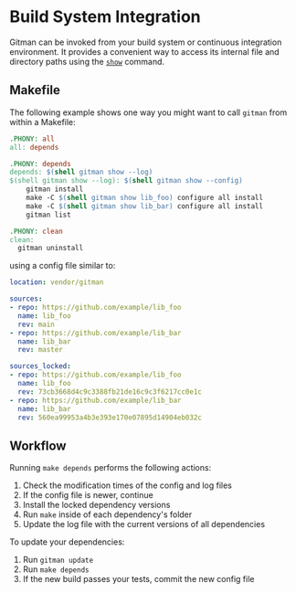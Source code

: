 # Build System Integration

Gitman can be invoked from your build system or continuous integration environment. It provides a convenient way to access its internal file and directory paths using the [`show`](../interfaces/cli.md#show) command.

## Makefile

The following example shows one way you might want to call `gitman` from within a Makefile:

```makefile
.PHONY: all
all: depends

.PHONY: depends
depends: $(shell gitman show --log)
$(shell gitman show --log): $(shell gitman show --config)
	gitman install
	make -C $(shell gitman show lib_foo) configure all install
	make -C $(shell gitman show lib_bar) configure all install
	gitman list

.PHONY: clean
clean:
  gitman uninstall
```

using a config file similar to:

```yaml
location: vendor/gitman

sources:
- repo: https://github.com/example/lib_foo
  name: lib_foo
  rev: main
- repo: https://github.com/example/lib_bar
  name: lib_bar
  rev: master

sources_locked:
- repo: https://github.com/example/lib_foo
  name: lib_foo
  rev: 73cb3668d4c9c3388fb21de16c9c3f6217cc0e1c
- repo: https://github.com/example/lib_bar
  name: lib_bar
  rev: 560ea99953a4b3e393e170e07895d14904eb032c
```

## Workflow

Running `make depends` performs the following actions:

1. Check the modification times of the config and log files
2. If the config file is newer, continue
3. Install the locked dependency versions
4. Run `make` inside of each dependency's folder
5. Update the log file with the current versions of all dependencies

To update your dependencies:

1. Run `gitman update`
2. Run `make depends`
3. If the new build passes your tests, commit the new config file
